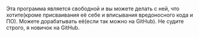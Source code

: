 Эта программа является свободной и вы можете делать с ней, что хотите(кроме присваивания её себе и вписывания вредоносного кода и ПО). Можете дорабатывать её(если так можно на GitHub). Не судите строго, я новичок на GitHub.
